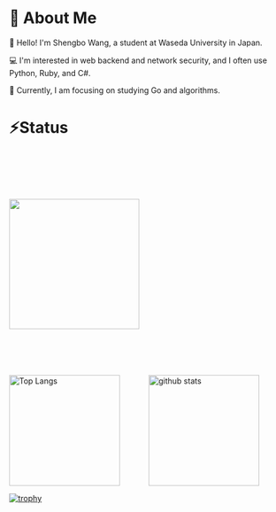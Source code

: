 # :wave: About Me
:school: Hello! I'm Shengbo Wang, a student at Waseda University in Japan.  

:computer: I'm interested in web backend and network security, and I often use Python, Ruby, and C#.  

:blossom: Currently, I am focusing on studying Go and algorithms.

# :zap:Status
<div style="display: flex; flex-direction: column; align-items: center; width: 100%;">
  <!-- 一行目: プロファイルサマリーカード -->
  <div style="width: 100%; display: flex; justify-content: center; align-items: center; height: 400px;">
    <img src="http://github-profile-summary-cards.vercel.app/api/cards/profile-details?username=KeihakuOh&theme=onedark" style="flex: 1 0 auto; max-width: 100%; min-width: 100%; height: 235px;">
  </div>

  <!-- 二行目: 言語使用統計とGitHub統計 -->
  <div style="width: 100%; display: flex; justify-content: space-around; align-items: center;">
    <img alt="Top Langs" src="https://github-readme-stats.vercel.app/api/top-langs/?username=KeihakuOh&layout=compact&count_private=true&show_icons=true&theme=onedark" style="flex: 1 1 50%; height: 200px;">
    <img alt="github stats" src="https://github-readme-stats.vercel.app/api?username=KeihakuOh&count_private=true&show_icons=true&show_icons=true&theme=onedark" style="flex: 1 1 50%; height: 200px;">
  </div>
</div>



[![trophy](https://github-profile-trophy.vercel.app/?username=KeihakuOh&theme=onedark&column=8
)](https://github.com/ryo-ma/github-profile-trophy)


<!--
**KeihakuOh/KeihakuOh** is a ✨ _special_ ✨ repository because its `README.md` (this file) appears on your GitHub profile.

Here are some ideas to get you started:

- 🔭 I’m currently working on ...
- 🌱 I’m currently learning ...
- 👯 I’m looking to collaborate on ...
- 🤔 I’m looking for help with ...
- 💬 Ask me about ...
- 📫 How to reach me: ...
- 😄 Pronouns: ...
- ⚡ Fun fact: ...
-->

